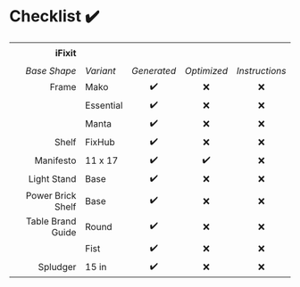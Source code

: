 # Checklist :heavy_check_mark:
||||||
| --: | :-- | :-: | :-: | :-: |
||||||
|**iFixit** |||||
||||||
| *Base Shape* | *Variant* | *Generated* | *Optimized* | *Instructions* |
| Frame        | Mako             | :heavy_check_mark: | :x: | :x: |
|              | Essential        | :heavy_check_mark: | :x: | :x: |
|              | Manta            | :heavy_check_mark: | :x: | :x: |
| Shelf        | FixHub           | :heavy_check_mark: | :x: | :x: |
| Manifesto    | 11 x 17          | :heavy_check_mark: | :heavy_check_mark: | :x: |
| Light Stand  | Base             | :heavy_check_mark: | :x: | :x: |
| Power Brick Shelf | Base        | :heavy_check_mark: | :x: | :x: |
| Table Brand Guide | Round       | :heavy_check_mark: | :x: | :x: |
|              | Fist             | :heavy_check_mark: | :x: | :x: |
| Spludger     | 15 in            | :heavy_check_mark: | :x: | :x: |
